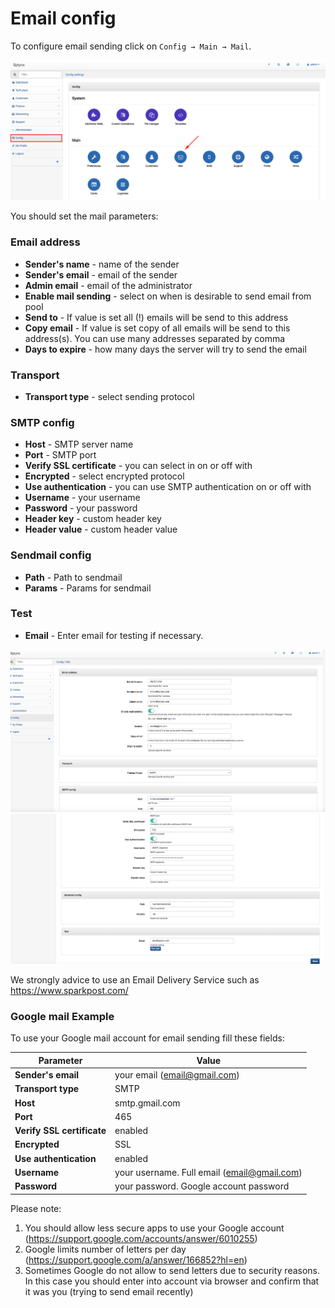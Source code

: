 Email config
============

To configure email sending click on `Config → Main → Mail`.

![](main_menu.png)


You should set the mail parameters:

### Email address
* **Sender's name** - name of the sender
* **Sender's email** - email of the sender
* **Admin email** - email of the administrator
* **Enable mail sending** - select on when is desirable to send email from pool
* **Send to** - If value is set all (!) emails will be send to this address
* **Copy email** - If value is set copy of all emails will be send to this address(s). You can use many addresses separated by comma
* **Days to expire** - how many days the server will try to send the email


### Transport
* **Transport type** - select sending protocol

### SMTP config
* **Host** - SMTP server name
* **Port** - SMTP port
* **Verify SSL certificate** - you can select in on or off with
* **Encrypted** - select encrypted protocol
* **Use authentication** - you can use SMTP authentication on or off with
* **Username** - your username
* **Password** - your password
* **Header key** - custom header key
* **Header value** - custom header value

### Sendmail config
* **Path** - Path to sendmail
* **Params** - Params for sendmail

### Test
* **Email**  - Enter email for testing if necessary.

![Email config menu](email_config.png)
![Email config menu](email_config1.png)


We strongly advice to use an Email Delivery Service such as https://www.sparkpost.com/

### Google mail Example
To use your Google mail account for email sending fill these fields:

Parameter|Value
---|---
**Sender's email** | your email (email@gmail.com)
**Transport type** | SMTP
**Host** | smtp.gmail.com
**Port** | 465
**Verify SSL certificate** | enabled
**Encrypted** | SSL
**Use authentication** | enabled
**Username** | your username. Full email (email@gmail.com)
**Password** | your password. Google account password

Please note:  
1. You should allow less secure apps to use your Google account (https://support.google.com/accounts/answer/6010255)
2. Google limits number of letters per day (https://support.google.com/a/answer/166852?hl=en)
3. Sometimes Google do not allow to send letters due to security reasons. In this case you should enter into account via browser and confirm that it was you (trying to send email recently)
